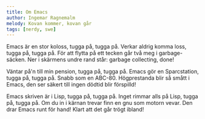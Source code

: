 ```yaml
---
title: Om Emacs
author: Ingemar Ragnemalm
melody: Kovan kommer, kovan går
tags: [nerdy, swe]
---
```


Emacs är en stor koloss, tugga på, tugga på.
Verkar aldrig komma loss, tugga på, tugga på.
För att flytta på ett tecken
går två meg i garbage-säcken.
Ner i skärmens undre rand
står: garbage collecting, done!

Väntar på'n till min pension, tugga på, tugga på.
Emacs gör en Sparcstation, tugga på, tugga på.
Snabb som en ABC-80.
Högprestanda blir så smått i
Emacs, den ser säkert till
ingen dödtid blir förspilld!

Emacs skriven är i Lisp, tugga på, tugga på.
Inget rimmar alls på Lisp, tugga på, tugga på.
Om du in i kärnan trevar
finn en gnu som motorn vevar.
Den drar Emacs runt för hand!
Klart att det går trögt ibland!
